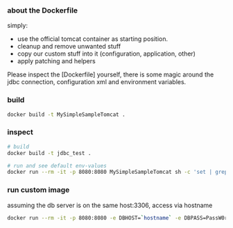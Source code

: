 ### about the Dockerfile
simply:
- use the official tomcat container as starting position.
- cleanup and remove unwanted stuff
- copy our custom stuff into it (configuration, application, other)
- apply patching and helpers

Please inspect the [Dockerfile] yourself, there is some magic around the jdbc connection, configuration xml and environment variables.

### build
```bash
docker build -t MySimpleSampleTomcat . 
```

### inspect

```bash
# build
docker build -t jdbc_test . 

# run and see default env-values
docker run --rm -it -p 8080:8080 MySimpleSampleTomcat sh -c 'set | grep ^DB'
```

### run custom image
assuming the db server is on the same host:3306, access via hostname
```bash
docker run --rm -it -p 8080:8080 -e DBHOST=`hostname` -e DBPASS=PassW0rd.1 MySimpleSampleTomcat
```

